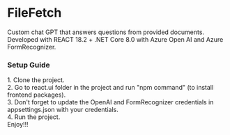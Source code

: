# FileFetch
Custom chat GPT that answers questions from provided documents. Developed with REACT 18.2 + .NET Core 8.0 with Azure Open AI and Azure FormRecognizer.
<br>
<h3>Setup Guide</h3>
1. Clone the project.<br>
2. Go to react.ui folder in the project and run "npm command" (to install frontend packages).<br>
3. Don't forget to update the OpenAI and FormRecognizer credentials in appsettings.json with your credentials.<br>
4. Run the project.<br>
Enjoy!!!
